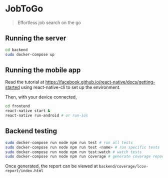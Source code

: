 # JobToGo

> Effortless job search on the go

## Running the server

```bash
cd backend
sudo docker-compose up
```

## Running the mobile app

Read the tutorial at <https://facebook.github.io/react-native/docs/getting-started> using react-native-cli to set up the environment.

Then, with your device connected, 

```bash
cd frontend
react-native start &
react-native run-android # or run-ios
```

## Backend testing

```bash
sudo docker-compose run node npm run test # run all tests
sudo docker-compose run node npm run test <name> # run specific tests
sudo docker-compose run node npm run test:watch # watch tests
sudo docker-compose run node npm run coverage # generate coverage report
```

Once generated, the report can be viewed at `backend/coverage/lcov-report/index.html`
